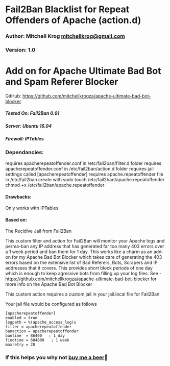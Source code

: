 # Fail2Ban Blacklist for Repeat Offenders of Apache (action.d)

### Author: Mitchell Krog <mitchellkrog@gmail.com>
### Version: 1.0

# Add on for Apache Ultimate Bad Bot and Spam Referer Blocker
GitHub: https://github.com/mitchellkrogza/apache-ultimate-bad-bot-blocker


##### Tested On: Fail2Ban 0.91
##### Server: Ubuntu 16.04
##### Firewall: IPTables

### Dependancies: 
requires apacherepeatoffender.conf in /etc/fail2ban/filter.d folder
requires apacherepeatoffender.conf in /etc/fail2ban/action.d folder
requires jail settings called [apacherepeatoffender]
requires apache.repeatoffender file in /etc/fail2ban
create with sudo touch /etc/fail2ban/apache.repeatoffender
chmod +x /etc/fail2ban/apache.repeatoffender

#### Drawbacks: 
Only works with IPTables


#### Based on: 
The Recidive Jail from Fail2Ban

This custom filter and action for Fail2Ban will monitor your Apache logs and perma-ban
any IP address that has generated far too many 403 errors over a 1 week period
and ban them for 1 day. This works like a charm as an add-on for my Apache Bad
Bot Blocker which takes care of generating the 403 errors based on the extensive
list of Bad Referers, Bots, Scrapers and IP addresses that it covers. This provides short
block periods of one day which is enough to keep agressive bots from filling up your log files.
See - https://github.com/mitchellkrogza/apache-ultimate-bad-bot-blocker for more info on the Apache Bad Bot Blocker

This custom action requires a custom jail in your jail.local file for Fail2Ban

Your jail file would be configured as follows

```
[apacherepeatoffender]
enabled = true
logpath = %(apache_access_log)s
filter = apacherepeatoffender
banaction = apacherepeatoffender
bantime  = 86400   ; 1 day
findtime = 604800   ; 1 week
maxretry = 20
```

### If this helps you why not [buy me a beer](https://www.paypal.com/cgi-bin/webscr?cmd=_s-xclick&hosted_button_id=XP2AZ4S5HNAWQ):beer: